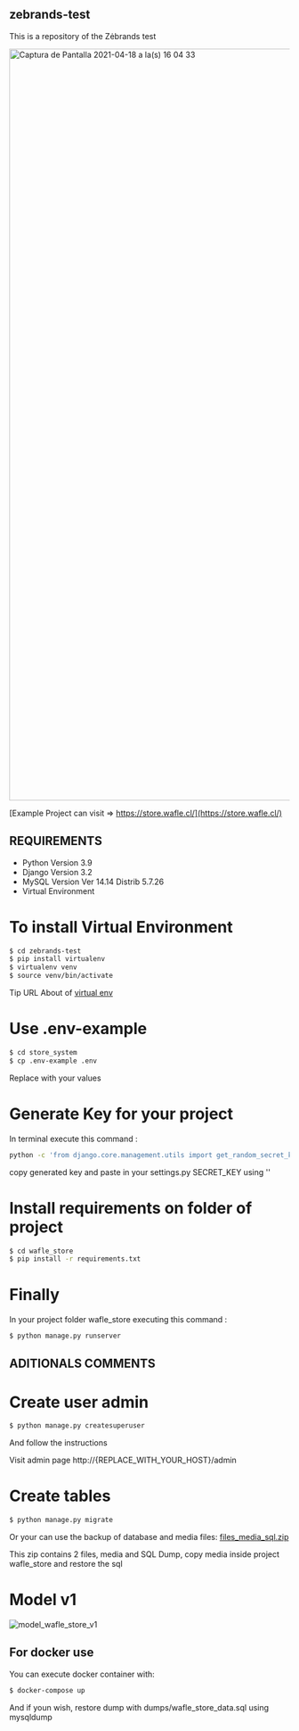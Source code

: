 ## zebrands-test
This is a repository of the Zėbrands test

<img width="1348" alt="Captura de Pantalla 2021-04-18 a la(s) 16 04 33" src="https://user-images.githubusercontent.com/4990109/115159183-e046b680-a05f-11eb-8cb3-eeed3a51cca4.png">

[Example Project can visit => https://store.wafle.cl/](https://store.wafle.cl/)

## REQUIREMENTS

- Python Version 3.9
- Django Version 3.2
- MySQL Version Ver 14.14 Distrib 5.7.26
- Virtual Environment

# To install Virtual Environment
```bash
$ cd zebrands-test
$ pip install virtualenv
$ virtualenv venv
$ source venv/bin/activate
```
Tip URL About of [virtual env](https://sourabhbajaj.com/mac-setup/Python/virtualenv.html)
# Use .env-example
```bash
$ cd store_system
$ cp .env-example .env
```
Replace with your values

# Generate Key for your project
In terminal execute this command :
```bash
python -c 'from django.core.management.utils import get_random_secret_key; print(get_random_secret_key())'
```
copy generated key and paste in your settings.py SECRET_KEY using ''

# Install requirements on folder of project
```bash
$ cd wafle_store
$ pip install -r requirements.txt
```
# Finally
In your project folder wafle_store executing this command :
```bash
$ python manage.py runserver
```
## ADITIONALS COMMENTS
# Create user admin
```bash
$ python manage.py createsuperuser
```
And follow the instructions

Visit admin page http://{REPLACE_WITH_YOUR_HOST}/admin
# Create tables
```bash
$ python manage.py migrate
```
Or your can use the backup of database and media files:
[files_media_sql.zip](https://github.com/waflecl/zebrands-test/files/6331715/files_media_sql.zip)

This zip contains 2 files, media and SQL Dump, copy media inside project wafle_store and restore the sql
# Model v1
![model_wafle_store_v1](https://user-images.githubusercontent.com/4990109/115153020-c302ef80-a041-11eb-83bd-353088e4d099.png)

## For docker use
You can execute docker container with:
```bash
$ docker-compose up
```

And if youn wish, restore dump with dumps/wafle_store_data.sql using mysqldump
